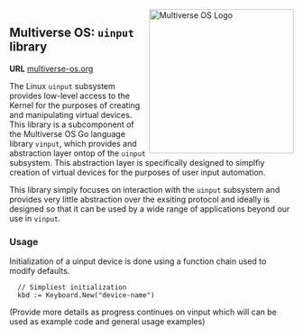 <img src="https://avatars2.githubusercontent.com/u/24763891?s=400&u=c1150e7da5667f47159d433d8e49dad99a364f5f&v=4"  width="256px" height="256px" align="right" alt="Multiverse OS Logo">

## Multiverse OS: `uinput` library
**URL** [multiverse-os.org](https://multiverse-os.org)

The Linux `uinput` subsystem provides low-level access to the Kernel for the
purposes of creating and manipulating virtual devices. This library is a 
subcomponent of the Multiverse OS Go language library `vinput`, which provides
and abstraction layer ontop of the `uinput` subsystem. This abstraction layer 
is specifically designed to simplfiy creation of virtual devices for the 
purposes of user input automation. 

This library simply focuses on interaction with the `uinput` subsystem and 
provides very little abstraction over the exsiting protocol and ideally is 
designed so that it can be used by a wide range of applications beyond our 
use in `vinput`.

### Usage
Initialization of a uinput device is done using a function chain used to 
modify defaults. 

```
  // Simpliest initialization
  kbd := Keyboard.New("device-name") 

```

(Provide more details as progress continues on vinput which will can be used as
example code and general usage examples) 
